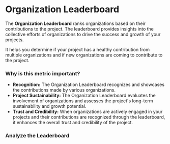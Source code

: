# Organization Leaderboard

The **Organization Leaderboard** ranks organizations based on their contributions to the project. The leaderboard provides insights into the collective efforts of organizations to drive the success and growth of your projects.

It helps you determine if your project has a healthy contribution from multiple organizations and if new organizations are coming to contribute to the project.

### Why is this metric important?

* **Recognition:** The Organization Leaderboard recognizes and showcases the contributions made by various organizations.
* **Project Sustainability:** The Organization Leaderboard evaluates the involvement of organizations and assesses the project's long-term sustainability and growth potential.
* **Trust and Credibility:** When organizations are actively engaged in your projects and their contributions are recognized through the leaderboard, it enhances the overall trust and credibility of the project.

### Analyze the Leaderboard



###
